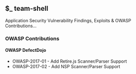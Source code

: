## $_ team-shell

Application Security Vulnerability Findings, Exploits & OWASP Contributions...

### OWASP Contributions

#### OWASP DefectDojo
* OWASP-2017-01 - Add Retire.js Scanner/Parser Support
* OWASP-2017-02 - Add NSP Scanner/Parser Support

